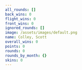 ```yaml
---
all_rounds: []
back_wins: 0
flight_wins: 0
front_wins: 0
ignored_rounds: []
image: /assets/images/default.png
name: Colley, Scott
overall_wins: 0
points: 0
rounds: 0
rounds_by_month: {}
skins: 0
---
```

